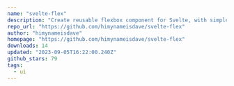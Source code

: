```yaml
---
name: "svelte-flex"
description: "Create reusable flexbox component for Svelte, with simple API and reactive props."
repo_url: "https://github.com/himynameisdave/svelte-flex"
author: "himynameisdave"
homepage: "https://github.com/himynameisdave/svelte-flex"
downloads: 14
updated: "2023-09-05T16:22:00.240Z"
github_stars: 79
tags: 
  - ui
---
```

